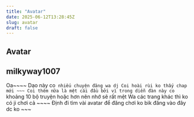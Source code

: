 ```yaml
---
title: "Avatar"
date: 2025-06-12T13:28:45Z
slug: avatar
draft: false
---
```


## Avatar

## milkyway1007

Oa~~~~
Dạo này co` nhiếu chuyện đăng wa dj
Coi hoài rùi ko thấy chap mới ~~~
Coi thêm nữa là mệt cái đầu bởi vì trong diễn đàn này co` khoảng 10 bộ truyện hoặc hơn nên nhớ sẽ rất mệt
Wa các trang khác thì ko có ji chơi cả ~~~~
Định đi tìm vài avatar để đăng chơi ko bik đăng vào đây dc ko ~~~